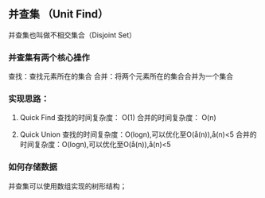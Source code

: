 ## 并查集 （Unit Find）

并查集也叫做不相交集合（Disjoint Set）

### 并查集有两个核心操作
查找：查找元素所在的集合
合并：将两个元素所在的集合合并为一个集合

### 实现思路：
1. Quick Find 
查找的时间复杂度： O(1)
合并的时间复杂度： O(n)

2. Quick Union
查找的时间复杂度：O(logn),可以优化至O(å(n)),å(n)<5
合并的时间复杂度：O(logn),可以优化至O(å(n)),å(n)<5

### 如何存储数据
并查集可以使用数组实现的树形结构；